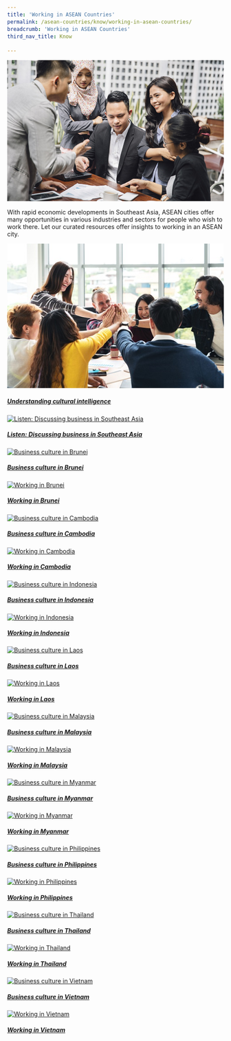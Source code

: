 ```yaml
---
title: 'Working in ASEAN Countries'
permalink: /asean-countries/know/working-in-asean-countries/
breadcrumb: 'Working in ASEAN Countries'
third_nav_title: Know

---
```



<img src="/images/asean-working/Working in ASEAN new.jpg" style="width:800px;" />

With rapid economic developments in Southeast Asia, ASEAN cities offer many opportunities in various industries and sectors for people who wish to work there. Let our curated resources offer insights to working in an ASEAN city.

<div>
	<div class="row is-multiline">
		<div class="col is-half-tablet padding--bottom--lg">
			<a href="/asean-countries/know/working-in-asean/understanding-cultural-intelligence/" class="project-link">
				<img src="/images/asean-working/cultural-intelligence-small-2.jpg" alt="Understanding cultural intelligence" class="project-image">
			<div class="project-card">
				<div class="project-title margin--bottom--xs">
					<h5><b>Understanding cultural intelligence</b></h5>
				</div>
			</div>
			</a>
		</div>
		<div class="col is-half-tablet padding--bottom--lg">
			<a href="/asean-countries/know/working-in-asean/discussing-business-in-sea/" class="project-link">
				<img src="/images/asean-working/Discussing-Business-in-Southeast-Asia-small.jpg" alt="Listen: Discussing business in Southeast Asia" class="project-image">
			<div class="project-card">
				<div class="project-title margin--bottom--xs">
					<h5><b>Listen: Discussing business in Southeast Asia</b></h5>
				</div>
			</div>
			</a>
		</div>
	</div>
</div>

<p><p>

<div>
	<div class="row is-multiline">
		<div class="col is-half-tablet padding--bottom--lg">
			<a href="/asean-countries/know/working-in-asean-countries/business-culture-in-brunei/" class="project-link">
				<img src="/images/asean-working/ASEAN-Brunei-Business-Culture-small.jpg" alt="Business culture in Brunei" class="project-image">
			<div class="project-card">
				<div class="project-title margin--bottom--xs">
					<h5><b>Business culture in Brunei</b></h5>
				</div>
			</div>
			</a>
		</div>
		<div class="col is-half-tablet padding--bottom--lg">
			<a href="/asean-countries/know/working-in-asean-countries/working-in-brunei/" class="project-link">
				<img src="/images/asean-working/ASEAN-Brunei-Working-small.jpg" alt="Working in Brunei" class="project-image">
			<div class="project-card">
				<div class="project-title margin--bottom--xs">
					<h5><b>Working in Brunei</b></h5>
				</div>
			</div>
			</a>
		</div>
	</div>
</div>

<p><p>

<div>
	<div class="row is-multiline">
		<div class="col is-half-tablet padding--bottom--lg">
			<a href="/asean-countries/know/working-in-asean-countries/business-culture-in-cambodia/" class="project-link">
				<img src="/images/asean-working/ASEAN-Cambodia-Business-Culture-small.jpg" alt="Business culture in Cambodia" class="project-image">
			<div class="project-card">
				<div class="project-title margin--bottom--xs">
					<h5><b>Business culture in Cambodia</b></h5>
				</div>
			</div>
			</a>
		</div>
		<div class="col is-half-tablet padding--bottom--lg">
			<a href="/asean-countries/know/working-in-asean-countries/working-in-cambodia/" class="project-link">
				<img src="/images/asean-working/ASEAN-Cambodia-Working-small.jpg" alt="Working in Cambodia" class="project-image">
			<div class="project-card">
				<div class="project-title margin--bottom--xs">
					<h5><b>Working in Cambodia</b></h5>
				</div>
			</div>
			</a>
		</div>
	</div>
</div>

<p><p>

<div>
	<div class="row is-multiline">
		<div class="col is-half-tablet padding--bottom--lg">
			<a href="/asean-countries/know/working-in-asean-countries/business-culture-in-indonesia/" class="project-link">
				<img src="/images/asean-working/ASEAN-Indonesia-Business-Culture-small.jpg" alt="Business culture in Indonesia" class="project-image">
			<div class="project-card">
				<div class="project-title margin--bottom--xs">
					<h5><b>Business culture in Indonesia</b></h5>
				</div>
			</div>
			</a>
		</div>
		<div class="col is-half-tablet padding--bottom--lg">
			<a href="/asean-countries/know/working-in-asean-countries/working-in-indonesia/" class="project-link">
				<img src="/images/asean-working/ASEAN-Indonesia-Working-small.jpg" alt="Working in Indonesia" class="project-image">
			<div class="project-card">
				<div class="project-title margin--bottom--xs">
					<h5><b>Working in Indonesia</b></h5>
				</div>
			</div>
			</a>
		</div>
	</div>
</div>

<p><p>

<div>
	<div class="row is-multiline">
		<div class="col is-half-tablet padding--bottom--lg">
			<a href="/asean-countries/know/working-in-asean-countries/business-culture-in-laos/" class="project-link">
				<img src="/images/asean-working/ASEAN-Laos-Business-Culture-small.jpg" alt="Business culture in Laos" class="project-image">
			<div class="project-card">
				<div class="project-title margin--bottom--xs">
					<h5><b>Business culture in Laos</b></h5>
				</div>
			</div>
			</a>
		</div>
		<div class="col is-half-tablet padding--bottom--lg">
			<a href="/asean-countries/know/working-in-asean-countries/working-in-laos/" class="project-link">
				<img src="/images/asean-working/ASEAN-Laos-Working-small.jpg" alt="Working in Laos" class="project-image">
			<div class="project-card">
				<div class="project-title margin--bottom--xs">
					<h5><b>Working in Laos</b></h5>
				</div>
			</div>
			</a>
		</div>
	</div>
</div>

<p><p>

<div>
	<div class="row is-multiline">
		<div class="col is-half-tablet padding--bottom--lg">
			<a href="/asean-countries/know/working-in-asean-countries/business-culture-in-malaysia/" class="project-link">
				<img src="/images/asean-working/ASEAN-Malaysia-Business-Culture-small.jpg" alt="Business culture in Malaysia" class="project-image">
			<div class="project-card">
				<div class="project-title margin--bottom--xs">
					<h5><b>Business culture in Malaysia</b></h5>
				</div>
			</div>
			</a>
		</div>
		<div class="col is-half-tablet padding--bottom--lg">
			<a href="/asean-countries/know/working-in-asean-countries/working-in-malaysia/" class="project-link">
				<img src="/images/asean-working/ASEAN-Malaysia-Working-small.jpg" alt="Working in Malaysia" class="project-image">
			<div class="project-card">
				<div class="project-title margin--bottom--xs">
					<h5><b>Working in Malaysia</b></h5>
				</div>
			</div>
			</a>
		</div>
	</div>
</div>

<p><p>

<div>
	<div class="row is-multiline">
		<div class="col is-half-tablet padding--bottom--lg">
			<a href="/asean-countries/know/working-in-asean-countries/business-culture-in-myanmar/" class="project-link">
				<img src="/images/asean-working/ASEAN-Myanmar-Business-Culture-small.jpg" alt="Business culture in Myanmar" class="project-image">
			<div class="project-card">
				<div class="project-title margin--bottom--xs">
					<h5><b>Business culture in Myanmar</b></h5>
				</div>
			</div>
			</a>
		</div>
		<div class="col is-half-tablet padding--bottom--lg">
			<a href="/asean-countries/know/working-in-asean-countries/working-in-myanmar/" class="project-link">
				<img src="/images/asean-working/ASEAN-Myanmar-Working-small.jpg" alt="Working in Myanmar" class="project-image">
			<div class="project-card">
				<div class="project-title margin--bottom--xs">
					<h5><b>Working in Myanmar</b></h5>
				</div>
			</div>
			</a>
		</div>
	</div>
</div>

<p><p>

<div>
	<div class="row is-multiline">
		<div class="col is-half-tablet padding--bottom--lg">
			<a href="/asean-countries/know/working-in-asean-countries/business-culture-in-philippines/" class="project-link">
				<img src="/images/asean-working/ASEAN-Philippines-Business-Culture-small.jpg" alt="Business culture in Philippines" class="project-image">
			<div class="project-card">
				<div class="project-title margin--bottom--xs">
					<h5><b>Business culture in Philippines</b></h5>
				</div>
			</div>
			</a>
		</div>
		<div class="col is-half-tablet padding--bottom--lg">
			<a href="/asean-countries/know/working-in-asean-countries/working-in-philippines/" class="project-link">
				<img src="/images/asean-working/ASEAN-Philippines-Working-small.jpg" alt="Working in Philippines" class="project-image">
			<div class="project-card">
				<div class="project-title margin--bottom--xs">
					<h5><b>Working in Philippines</b></h5>
				</div>
			</div>
			</a>
		</div>
	</div>
</div>

<p><p>

<div>
	<div class="row is-multiline">
		<div class="col is-half-tablet padding--bottom--lg">
			<a href="/asean-countries/know/working-in-asean-countries/business-culture-in-thailand/" class="project-link">
				<img src="/images/asean-working/ASEAN-Thailand-Business-Culture-small.jpg" alt="Business culture in Thailand" class="project-image">
			<div class="project-card">
				<div class="project-title margin--bottom--xs">
					<h5><b>Business culture in Thailand</b></h5>
				</div>
			</div>
			</a>
		</div>
		<div class="col is-half-tablet padding--bottom--lg">
			<a href="/asean-countries/know/working-in-asean-countries/working-in-thailand/" class="project-link">
				<img src="/images/asean-working/ASEAN-Thailand-Working-small.jpg" alt="Working in Thailand" class="project-image">
			<div class="project-card">
				<div class="project-title margin--bottom--xs">
					<h5><b>Working in Thailand</b></h5>
				</div>
			</div>
			</a>
		</div>
	</div>
</div>

<p><p>

<div>
	<div class="row is-multiline">
		<div class="col is-half-tablet padding--bottom--lg">
			<a href="/asean-countries/know/working-in-asean-countries/business-culture-in-vietnam/" class="project-link">
				<img src="/images/asean-working/ASEAN-Vietnam-Business-Culture-small.jpg" alt="Business culture in Vietnam" class="project-image">
			<div class="project-card">
				<div class="project-title margin--bottom--xs">
					<h5><b>Business culture in Vietnam</b></h5>
				</div>
			</div>
			</a>
		</div>
		<div class="col is-half-tablet padding--bottom--lg">
			<a href="/asean-countries/know/working-in-asean-countries/working-in-vietnam/" class="project-link">
				<img src="/images/asean-working/ASEAN-Vietnam-Working-small.jpg" alt="Working in Vietnam" class="project-image">
			<div class="project-card">
				<div class="project-title margin--bottom--xs">
					<h5><b>Working in Vietnam</b></h5>
				</div>
			</div>
			</a>
		</div>
	</div>
</div>

<p><p>

